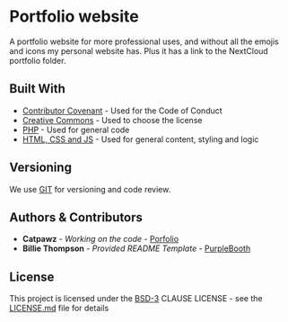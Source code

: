 # Portfolio website

A portfolio website for more professional uses, and without all the emojis and icons my personal website has. Plus it has a link to the NextCloud portfolio folder.

## Built With

  - [Contributor Covenant](https://www.contributor-covenant.org/) - Used
    for the Code of Conduct
  - [Creative Commons](https://creativecommons.org/) - Used to choose
    the license
  - [PHP](https://www.php.net/) - Used for general code
  - [HTML, CSS and JS](https://www.w3schools.com/html/) - Used for general content, styling and logic

## Versioning

We use [GIT](https://git-scm.com/) for versioning and code review.

## Authors & Contributors

  - **Catpawz** - *Working on the code* - [Porfolio](https://catpawz.net)
  - **Billie Thompson** - *Provided README Template* - [PurpleBooth](https://github.com/PurpleBooth)

## License

This project is licensed under the [BSD-3](LICENSE)
CLAUSE LICENSE - see the [LICENSE.md](LICENSE) file for
details
